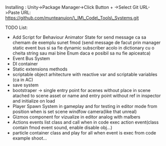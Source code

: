 Installing : Unity->Package Manager->Click Button + ->Select Git URL->Paste URL: https://github.com/munteanuion/\_IM\_Code\_Tools\_Systems.git

TODO List:

* Add Script for Behaviour Animator State for send message ca sa chemam de exemplu sunet fmod (send message de facut prin manager static event bus si sa fie dynamic subscriber acolo in dictionary cu o cheita string sau mai bine Enum daca e posibil sa nu fie apiceatca)
* Event Bus System
* DI container
* Static extensions methods
* scriptable object arhitecture with reactive var and scriptable variables (ca in AC)
* save system
* bootstraper -> single entry point for acenes without place in scene atached to scene asset or name and entry point without ref in inspector and initialize on load
* Player Spawn System in gameplay and for testing in editor mode from position when is set scene windfow camera(like that unreal)
* Gizmos component for vizualize in editor analog with malbers
* Actions events list class and call when in code exec action event(class contain fmod event sound, enable disable obj...)
* particle container class and play for all when event is exec from code example shoot...


